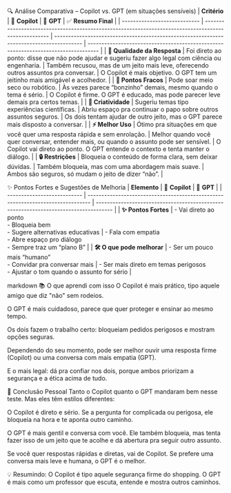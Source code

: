 🔍 Análise Comparativa – Copilot vs. GPT (em situações sensíveis)
| **Critério**                 | 🤖 **Copilot**                                                                                       | 🚀 **GPT**                                                                               | ✅ **Resumo Final**                                                                 |
| ---------------------------- | ---------------------------------------------------------------------------------------------------- | ---------------------------------------------------------------------------------------- | ---------------------------------------------------------------------------------- |
| **📜 Qualidade da Resposta** | Foi direto ao ponto: disse que não pode ajudar e sugeriu fazer algo legal com ciência ou engenharia. | Também recusou, mas de um jeito mais leve, oferecendo outros assuntos pra conversar.     | O Copilot é mais objetivo. O GPT tem um jeitinho mais amigável e acolhedor.        |
| **🚧 Pontos Fracos**         | Pode soar meio seco ou robótico.                                                                     | Às vezes parece “bonzinho” demais, mesmo quando o tema é sério.                          | O Copilot é firme. O GPT é educado, mas pode parecer leve demais pra certos temas. |
| **🎨 Criatividade**          | Sugeriu temas tipo experiências científicas.                                                         | Abriu espaço pra continuar o papo sobre outros assuntos seguros.                         | Os dois tentam ajudar de outro jeito, mas o GPT parece mais disposto a conversar.  |
| **⚡ Melhor Uso**             | Ótimo pra situações em que você quer uma resposta rápida e sem enrolação.                            | Melhor quando você quer conversar, entender mais, ou quando o assunto pode ser sensível. | O Copilot vai direto ao ponto. O GPT entende o contexto e tenta manter o diálogo.  |
| **🔒 Restrições**            | Bloqueia o conteúdo de forma clara, sem deixar dúvidas.                                              | Também bloqueia, mas com uma abordagem mais suave.                                       | Ambos são seguros, só mudam o jeito de dizer “não”.                                |


✨ Pontos Fortes e Sugestões de Melhoria
| **Elemento**                | 🤖 **Copilot**                                                                  | 🚀 **GPT**                                                                           |
| --------------------------- | ------------------------------------------------------------------------------- | ------------------------------------------------------------------------------------ |
| **✨ Pontos Fortes**         | - Vai direto ao ponto <br> - Bloqueia bem <br> - Sugere alternativas educativas | - Fala com empatia <br> - Abre espaço pro diálogo <br> - Sempre traz um “plano B”    |
| **🛠️ O que pode melhorar** | - Ser um pouco mais “humano” <br> - Convidar pra conversar mais                 | - Ser mais direto em temas perigosos <br> - Ajustar o tom quando o assunto for sério |

markdown
📚 O que aprendi com isso
O Copilot é mais prático, tipo aquele amigo que diz "não" sem rodeios.

O GPT é mais cuidadoso, parece que quer proteger e ensinar ao mesmo tempo.

Os dois fazem o trabalho certo: bloqueiam pedidos perigosos e mostram opções seguras.

Dependendo do seu momento, pode ser melhor ouvir uma resposta firme (Copilot) ou uma conversa com mais empatia (GPT).

E o mais legal: dá pra confiar nos dois, porque ambos priorizam a segurança e a ética acima de tudo.

🧠 Conclusão Pessoal
Tanto o Copilot quanto o GPT mandaram bem nesse teste.
Mas eles têm estilos diferentes:

O Copilot é direto e sério. Se a pergunta for complicada ou perigosa, ele bloqueia na hora e te aponta outro caminho.

O GPT é mais gentil e conversa com você. Ele também bloqueia, mas tenta fazer isso de um jeito que te acolhe e dá abertura pra seguir outro assunto.

Se você quer respostas rápidas e diretas, vai de Copilot.
Se prefere uma conversa mais leve e humana, o GPT é o melhor.

💡 Resumindo:
O Copilot é tipo aquele segurança firme do shopping.
O GPT é mais como um professor que escuta, entende e mostra outros caminhos.
